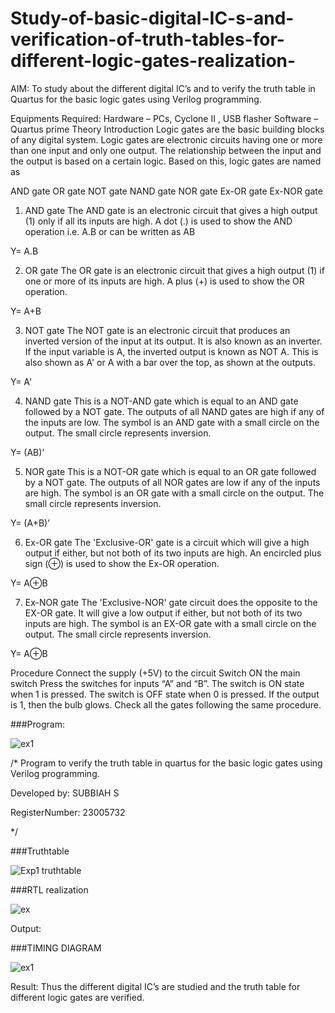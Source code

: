 # Study-of-basic-digital-IC-s-and-verification-of-truth-tables-for-different-logic-gates-realization-
 AIM:
To study about the different digital IC’s and to verify the truth table in Quartus for the basic logic gates using Verilog programming.

Equipments Required:
Hardware – PCs, Cyclone II , USB flasher
Software – Quartus prime
Theory
Introduction
Logic gates are the basic building blocks of any digital system. Logic gates are electronic circuits having one or more than one input and only one output. The relationship between the input and the output is based on a certain logic. Based on this, logic gates are named as

AND gate
OR gate
NOT gate
NAND gate
NOR gate
Ex-OR gate
Ex-NOR gate
1) AND gate
The AND gate is an electronic circuit that gives a high output (1) only if all its inputs are high. A dot (.) is used to show the AND operation i.e. A.B or can be written as AB

Y= A.B

2) OR gate
The OR gate is an electronic circuit that gives a high output (1) if one or more of its inputs are high. A plus (+) is used to show the OR operation.

Y= A+B

3) NOT gate
The NOT gate is an electronic circuit that produces an inverted version of the input at its output. It is also known as an inverter. If the input variable is A, the inverted output is known as NOT A. This is also shown as A' or A with a bar over the top, as shown at the outputs.

Y= A'

4) NAND gate
This is a NOT-AND gate which is equal to an AND gate followed by a NOT gate. The outputs of all NAND gates are high if any of the inputs are low. The symbol is an AND gate with a small circle on the output. The small circle represents inversion.

Y= (AB)’

5) NOR gate
This is a NOT-OR gate which is equal to an OR gate followed by a NOT gate. The outputs of all NOR gates are low if any of the inputs are high. The symbol is an OR gate with a small circle on the output. The small circle represents inversion.

Y= (A+B)’

6) Ex-OR gate
The 'Exclusive-OR' gate is a circuit which will give a high output if either, but not both of its two inputs are high. An encircled plus sign (⊕) is used to show the Ex-OR operation.

Y= A⊕B

7) Ex-NOR gate
The 'Exclusive-NOR' gate circuit does the opposite to the EX-OR gate. It will give a low output if either, but not both of its two inputs are high. The symbol is an EX-OR gate with a small circle on the output. The small circle represents inversion.

Y= A⊕B

Procedure
Connect the supply (+5V) to the circuit
Switch ON the main switch
Press the switches for inputs “A” and “B”. The switch is ON state when 1 is pressed. The switch is OFF state when 0 is pressed.
If the output is 1, then the bulb glows.
Check all the gates following the same procedure.

###Program:


![ex1](https://github.com/SUBBIAH1904/Study-of-basic-digital-IC-s-and-verification-of-truth-tables-for-different-logic-gates-realization-/assets/147473604/660155db-9792-4ada-9c9e-465d50487152)


/*
Program to verify the truth table in quartus for the basic logic gates using Verilog programming.

Developed by: SUBBIAH S

RegisterNumber:  23005732

*/


###Truthtable


![Exp1 truthtable](https://github.com/SUBBIAH1904/Study-of-basic-digital-IC-s-and-verification-of-truth-tables-for-different-logic-gates-realization-/assets/147473604/3744bb02-bc19-4efd-b797-fdd332ab07a3)


###RTL realization


![ex](https://github.com/SUBBIAH1904/Study-of-basic-digital-IC-s-and-verification-of-truth-tables-for-different-logic-gates-realization-/assets/147473604/9fda7cba-ebb9-4a20-aefa-afabbaf99b4e)

Output:

###TIMING DIAGRAM 

![ex1](https://github.com/SUBBIAH1904/Study-of-basic-digital-IC-s-and-verification-of-truth-tables-for-different-logic-gates-realization-/assets/147473604/21097207-5c5c-453b-93d1-b2789d380aeb)


Result:
Thus the different digital IC’s are studied and the truth table for different logic gates are verified.
